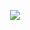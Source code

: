 <p align="center">
  <a href="https://github.com/Pranithjainbp84">
    <img src="https://github-readme-stats.vercel.app/api?username=Shasukawiz&count_private=true&show_icons=true&hide=contribs&include_all_commits=true" />
  </a>
</p>

